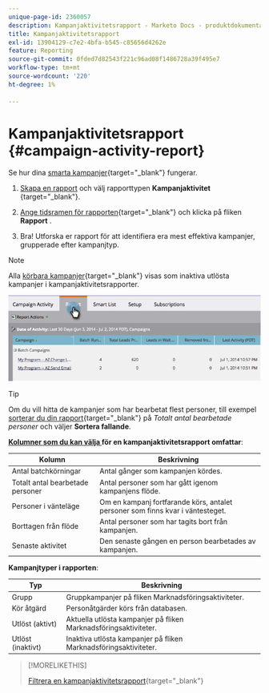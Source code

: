 ```yaml
---
unique-page-id: 2360057
description: Kampanjaktivitetsrapport - Marketo Docs - produktdokumentation
title: Kampanjaktivitetsrapport
exl-id: 13904129-c7e2-4bfa-b545-c85656d4262e
feature: Reporting
source-git-commit: 0fded7d82543f221c96ad08f1486728a39f495e7
workflow-type: tm+mt
source-wordcount: '220'
ht-degree: 1%

---
```


# Kampanjaktivitetsrapport {#campaign-activity-report}

Se hur dina [smarta kampanjer](/help/marketo/product-docs/core-marketo-concepts/smart-campaigns/creating-a-smart-campaign/understanding-batch-and-trigger-smart-campaigns.md){target="_blank"} fungerar.

1. [Skapa en rapport](/help/marketo/product-docs/reporting/basic-reporting/creating-reports/create-a-report-in-a-program.md) och välj rapporttypen **Kampanjaktivitet** [](/help/marketo/product-docs/reporting/basic-reporting/report-types/report-type-overview.md){target="_blank"}.

1. [Ange tidsramen för rapporten](/help/marketo/product-docs/reporting/basic-reporting/editing-reports/change-a-report-time-frame.md){target="_blank"} och klicka på fliken **Rapport** .

1. Bra! Utforska er rapport för att identifiera era mest effektiva kampanjer, grupperade efter kampanjtyp.

>[!NOTE]
>
>Alla [körbara kampanjer](/help/marketo/product-docs/core-marketo-concepts/smart-campaigns/flow-actions/execute-campaign.md){target="_blank"} visas som inaktiva utlösta kampanjer i kampanjaktivitetsrapporter.

![](assets/campaign-activity-report-1.png)

>[!TIP]
>
>Om du vill hitta de kampanjer som har bearbetat flest personer, till exempel [sorterar du din rapport](/help/marketo/product-docs/reporting/basic-reporting/editing-reports/sort-report-on-columns.md){target="_blank"} på _Totalt antal bearbetade personer_ och väljer **Sortera fallande**.

**[Kolumner som du kan välja ](/help/marketo/product-docs/reporting/basic-reporting/editing-reports/select-report-columns.md) för en kampanjaktivitetsrapport omfattar**:

<table><thead>
  <tr>
    <th>Kolumn</th>
    <th>Beskrivning</th>
  </tr></thead>
<tbody>
  <tr>
    <td>Antal batchkörningar</td>
    <td>Antal gånger som kampanjen kördes.</td>
  </tr>
  <tr>
    <td>Totalt antal bearbetade personer</td>
    <td>Antal personer som har gått igenom kampanjens flöde.</td>
  </tr>
  <tr>
    <td>Personer i vänteläge</td>
    <td>Om en kampanj fortfarande körs, antalet personer som finns kvar i väntesteget.</td>
  </tr>
  <tr>
    <td>Borttagen från flöde</td>
    <td>Antal personer som har tagits bort från kampanjen.</td>
  </tr>
  <tr>
    <td>Senaste aktivitet</td>
    <td>Den senaste gången en person bearbetades av kampanjen.</td>
  </tr>
</tbody>
</table>

**Kampanjtyper i rapporten**:

<table><thead>
  <tr>
    <th>Typ</th>
    <th>Beskrivning</th>
  </tr></thead>
<tbody>
  <tr>
    <td>Grupp</td>
    <td>Gruppkampanjer på fliken Marknadsföringsaktiviteter.</td>
  </tr>
  <tr>
    <td>Kör åtgärd</td>
    <td>Personåtgärder körs från databasen.</td>
  </tr>
  <tr>
    <td>Utlöst (aktivt)</td>
    <td>Aktuella utlösta kampanjer på fliken Marknadsföringsaktiviteter.</td>
  </tr>
  <tr>
    <td>Utlöst (inaktivt)</td>
    <td>Inaktiva utlösta kampanjer på fliken Marknadsföringsaktiviteter.</td>
  </tr>
</tbody>
</table>

>[!MORELIKETHIS]
>
>[Filtrera en kampanjaktivitetsrapport](/help/marketo/product-docs/reporting/basic-reporting/report-activity/filter-a-campaign-activity-report.md){target="_blank"}
